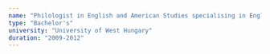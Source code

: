 ```yaml
---
name: "Philologist in English and American Studies specialising in English"
type: "Bachelor's"
university: "University of West Hungary"
duration: "2009-2012"
---
```

